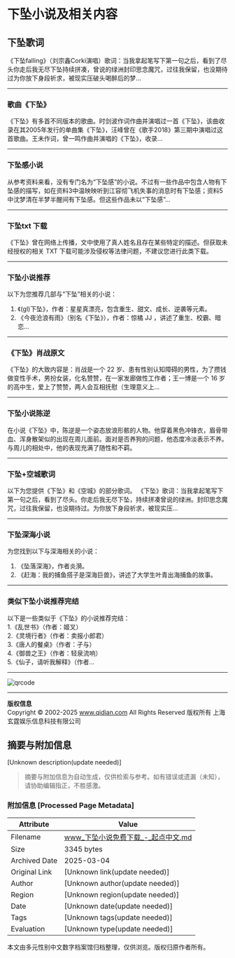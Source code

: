 # 下坠小说及相关内容

## 下坠歌词

《下坠falling》（刘宗鑫Corki演唱）歌词：当我拿起笔写下第一句之后，看到了尽头你走后我无尽下坠持续拼凑，曾说的绿洲封印思念魔咒，过往我保留，也没期待过为你放下身段祈求，被现实压破头喝醉后的梦...

---

### 歌曲《下坠》

《下坠》有多首不同版本的歌曲。时剑波作词作曲并演唱过一首《下坠》，该曲收录在其2005年发行的单曲集《下坠》，汪峰曾在《歌手2018》第三期中演唱过这首歌曲。王未作词，曾一鸣作曲并演唱的《下坠》，收录...

---

### 下坠感小说

从参考资料来看，没有专门名为“下坠感”的小说。不过有一些作品中包含人物有下坠感的描写，如在资料3中温映映听到江容彻飞机失事的消息时有下坠感；资料5中沈梦清在半梦半醒间有下坠感。但这些作品未以“下坠感”...

---

### 下坠txt 下载

《下坠》曾在网络上传播，文中使用了真人姓名且存在某些特定的描述。但获取未经授权的相关 TXT 下载可能涉及侵权等法律问题，不建议您进行此类下载。 

---

### 下坠小说推荐

以下为您推荐几部与“下坠”相关的小说：
1. 《(gl)下坠》，作者：星星真漂亮，包含重生、甜文、成长、逆袭等元素。
2. 《今夜沧浪有雨》（别名《下坠》），作者：惊橘 JJ ，讲述了重生、校霸、暗恋...

---

### 《下坠》肖战原文

《下坠》的大致内容是：肖战是一个 22 岁、患有性别认知障碍的男性，为了攒钱做变性手术，男扮女装，化名赞赞，在一家发廊做性工作者；王一博是一个 16 岁的高中生，爱上了赞赞，两人会互相抚慰（生理意义上...

---

### 下坠小说陈逆

在小说《下坠》中，陈逆是一个姿态放浪形骸的人物。他穿着黑色冲锋衣，眉骨带血、浑身散架似的出现在周儿面前。面对是否养狗的问题，他态度冷淡表示不养。与周儿的相处中，他的表现充满了随性和不羁。 

---

### 下坠+空城歌词

以下为您提供《下坠》和《空城》的部分歌词。 《下坠》歌词：当我拿起笔写下第一句之后，看到了尽头。你走后我无尽下坠，持续拼凑曾说的绿洲。封印思念魔咒，过往我保留，也没期待过。为你放下身段祈求，被现实压...

---

### 下坠深海小说

为您找到以下与深海相关的小说：
1. 《坠落深海》，作者炎漪。
2. 《赶海：我的捕鱼搭子是深海巨兽》，讲述了大学生叶青出海捕鱼的故事。

---

### 类似下坠小说推荐完结

以下是一些类似于《下坠》的小说推荐完结：  
1.《乱世书》（作者：姬叉）  
2.《灵境行者》（作者：卖报小郎君）  
3.《唐人的餐桌》（作者：孑与）  
4.《御兽之王》（作者：轻泉流响）  
5.《仙子，请听我解释》（作者...

---

![qrcode](https://imgservices-1252317822.image.myqcloud.com/coco/s03032023/fb9dbdd4.avvf16.png)

---

**版权信息**  
Copyright © 2002-2025 www.qidian.com All Rights Reserved 版权所有 上海玄霆娱乐信息科技有限公司
<!-- tcd_original_link https://www.qidian.com/ask/tqbiqqbpeamwz -->


## 摘要与附加信息

<!-- tcd_abstract -->
[Unknown description(update needed)]
<!-- tcd_abstract_end -->

> 摘要与附加信息为自动生成，仅供检索与参考。如有错误或遗漏（未知），请协助编辑指正，不胜感激。

### 附加信息 [Processed Page Metadata]

| Attribute       | Value                                  |
|-----------------|----------------------------------------|
| Filename        | www_下坠小说免费下载_-_起点中文.md                             |
| Size            | 3345 bytes                           |
| Archived Date   | 2025-03-04                             |
| Original Link   | [Unknown link(update needed)]                       |
| Author          | [Unknown author(update needed)]                               |
| Region          | [Unknown region(update needed)]                               |
| Date            | [Unknown date(update needed)]                                 |
| Tags            | [Unknown tags(update needed)]                                 |
| Evaluation            | [Unknown type(update needed)]                                 |
<!-- tcd_table_end -->

本文由多元性别中文数字档案馆归档整理，仅供浏览。版权归原作者所有。
